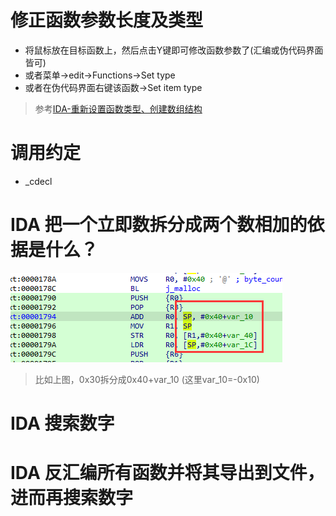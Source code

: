 # 修正函数参数长度及类型
- 将鼠标放在目标函数上，然后点击Y键即可修改函数参数了(汇编或伪代码界面皆可)
- 或者菜单->edit->Functions->Set type
- 或者在伪代码界面右键该函数->Set item type
> 参考[IDA-重新设置函数类型、创建数组结构](https://blog.csdn.net/hgy413/article/details/7669369)
# 调用约定
- _cdecl
# IDA 把一个立即数拆分成两个数相加的依据是什么？
![image](./images/sp++.png)
> 比如上图，0x30拆分成0x40+var_10 (这里var_10=-0x10)

# IDA 搜索数字  
# IDA 反汇编所有函数并将其导出到文件，进而再搜索数字
